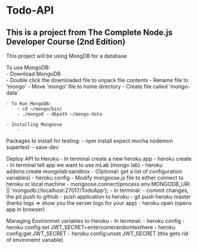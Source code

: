 # Todo-API  

## This is a project from The Complete Node.js Developer Course (2nd Edition)  

This project will be using MongDB for a database  

To use MongoDB:  
    - Download MongoDB  
    - Double click the downloaded file to unpack file contents
    - Rename file to 'mongo'
    - Move 'mongo' file to home directory
    - Create file called 'mongo-data'
    
    - To Run MongoDB:
        - cd ~/mongo/bin/
        - ./mongod --dbpath ~/mongo-data

    - Installing Mongoose
        - 

Packages to install for testing:
    - npm install expect mocha nodemon supertest --save-dev

Deploy API to Heroku
    - In terminal create a new heroku app
        - heroku create
    - In terminal tell app we want to use mLab  (mongo lab)
        - heroku addons:create mongolab:sandbox
    - (Optional: get a list of configuration variables)
        - heroku config
    - Modify mongoose.js file to either connect to heroku or local machine
        - mongoose.connect(process.env.MONGODB_URI || 'mongodb://localhost:27017/TodoApp');
    - In terminal:
        - commit changes, the pit push to github
        - push application to heroku
            - git push heroku master
            (herko logs => show you the server logs for your app)
            - heroku open (opens app in browser)

Managing Environmet variables to Heroku
    - In terminal:
        - heroku config
        - heroku config:set JWT_SECRET=entersomerandomtexthere
        - heroku config:get JWT_SECRET
        - heroku config:unset JWT_SECRET (this gets rid of environemt variable)